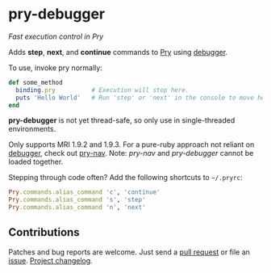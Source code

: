 pry-debugger
============

_Fast execution control in Pry_

Adds **step**, **next**, and **continue** commands to [Pry][pry] using
[debugger][debugger].

To use, invoke pry normally:

```ruby
def some_method
  binding.pry          # Execution will stop here.
  puts 'Hello World'   # Run 'step' or 'next' in the console to move here.
end
```

**pry-debugger** is not yet thread-safe, so only use in single-threaded
environments.

Only supports MRI 1.9.2 and 1.9.3. For a pure-ruby approach not reliant on
[debugger][debugger], check out [pry-nav][pry-nav]. Note: *pry-nav* and
*pry-debugger* cannot be loaded together.

Stepping through code often? Add the following shortcuts to `~/.pryrc`:

```ruby
Pry.commands.alias_command 'c', 'continue'
Pry.commands.alias_command 's', 'step'
Pry.commands.alias_command 'n', 'next'
```

## Contributions

Patches and bug reports are welcome. Just send a [pull request][pullrequests] or
file an [issue][issues]. [Project changelog][changelog].


[pry]:            http://pry.github.com
[debugger]:       https://github.com/cldwalker/debugger
[pry-nav]:        https://github.com/nixme/pry-nav
[pullrequests]:   https://github.com/nixme/pry-debugger/pulls
[issues]:         https://github.com/nixme/pry-debugger/issues
[changelog]:      https://github.com/nixme/pry-debugger/blob/master/CHANGELOG.md
